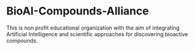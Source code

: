# BioAI-Compounds-Alliance
This is non profit educational organization with the aim of integrating Artificial Intelligence and scientific approaches for discovering bioactive compounds.

